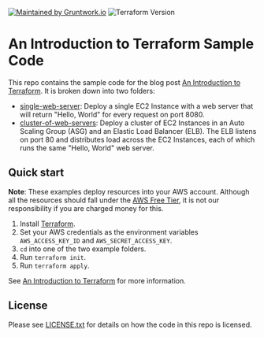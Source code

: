 [![Maintained by Gruntwork.io](https://img.shields.io/badge/maintained%20by-gruntwork.io-%235849a6.svg)](https://gruntwork.io/?ref=repo_intro_to_terraform)
![Terraform Version](https://img.shields.io/badge/tf-%3E%3D0.12.0-blue.svg)

# An Introduction to Terraform Sample Code

This repo contains the sample code for the blog post [An Introduction to
Terraform](https://blog.gruntwork.io/an-introduction-to-terraform-f17df9c6d180#.eo54nuvuj). It is broken down into two
folders:

* [single-web-server](./single-web-server): Deploy a single EC2 Instance with a web server that will return
  "Hello, World" for every request on port 8080.
* [cluster-of-web-servers](./cluster-of-web-servers): Deploy a cluster of EC2 Instances in an Auto Scaling Group (ASG)
  and an Elastic Load Balancer (ELB). The ELB listens on port 80 and distributes load across the EC2 Instances, each
  of which runs the same "Hello, World" web server.

## Quick start

**Note**: These examples deploy resources into your AWS account. Although all the resources should fall under the
[AWS Free Tier](https://aws.amazon.com/free/), it is not our responsibility if you are charged money for this.

1. Install [Terraform](https://www.terraform.io/).
1. Set your AWS credentials as the environment variables `AWS_ACCESS_KEY_ID` and `AWS_SECRET_ACCESS_KEY`.
1. `cd` into one of the two example folders.
1. Run `terraform init`.
1. Run `terraform apply`.

See [An Introduction to Terraform](https://blog.gruntwork.io/an-introduction-to-terraform-f17df9c6d180#.eo54nuvuj) for
more information.

## License

Please see [LICENSE.txt](/LICENSE.txt) for details on how the code in this repo is licensed.

